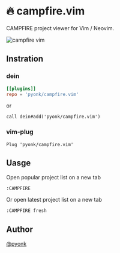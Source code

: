 # 🔥 campfire.vim

CAMPFIRE project viewer for Vim / Neovim.

![campfire vim](https://user-images.githubusercontent.com/20540644/101174055-b24f6f80-3686-11eb-9844-d46a6e6492ee.png)


## Instration

### dein

```toml
[[plugins]]
repo = 'pyonk/campfire.vim'
```

or

```vim
call dein#add('pyonk/campfire.vim')
```

### vim-plug

```vim
Plug 'pyonk/campfire.vim'
```


## Uasge

Open popular project list on a new tab

```
:CAMPFIRE
```

Or open latest project list on a new tab

```
:CAMPFIRE fresh
```

## Author
[@pyonk](https://twitter.com/__pyonk__)
